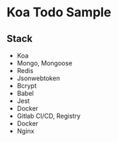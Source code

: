 # Koa Todo Sample

## Stack

- Koa
- Mongo, Mongoose
- Redis
- Jsonwebtoken
- Bcrypt
- Babel
- Jest
- Docker
- Gitlab CI/CD, Registry
- Docker
- Nginx
